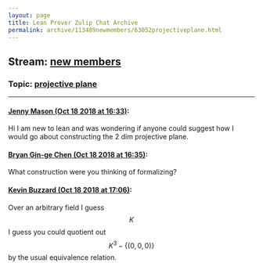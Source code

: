 ```yaml
---
layout: page
title: Lean Prover Zulip Chat Archive 
permalink: archive/113489newmembers/63052projectiveplane.html
---
```


## Stream: [new members](index.html)
### Topic: [projective plane](63052projectiveplane.html)

---

#### [Jenny Mason (Oct 18 2018 at 16:33)](https://leanprover.zulipchat.com/#narrow/stream/113489-new%20members/topic/projective%20plane/near/136047252):
Hi I am new to lean and was wondering if anyone could suggest how I would go about constructing the 2 dim projective plane.

#### [Bryan Gin-ge Chen (Oct 18 2018 at 16:35)](https://leanprover.zulipchat.com/#narrow/stream/113489-new%20members/topic/projective%20plane/near/136047369):
What construction were you thinking of formalizing?

#### [Kevin Buzzard (Oct 18 2018 at 17:06)](https://leanprover.zulipchat.com/#narrow/stream/113489-new%20members/topic/projective%20plane/near/136049461):
Over an arbitrary field I guess $$K$$ I guess you could quotient out $$K^3-\{(0,0,0)\}$$ by the usual equivalence relation.

